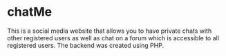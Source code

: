# chatMe
This is a social media website that allows you to have private chats with other registered users as well as chat on a forum which is accessible to all registered users. The backend was created using PHP.
